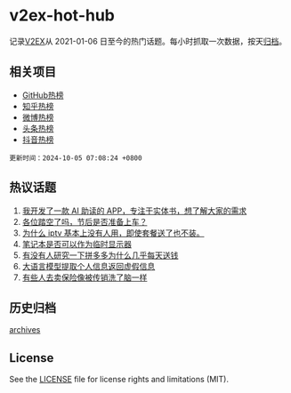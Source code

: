 # v2ex-hot-hub

 记录[V2EX](https://www.v2ex.com/)从 2021-01-06 日至今的热门话题。每小时抓取一次数据，按天[归档](archives)。
 
 ## 相关项目

- [GitHub热榜](https://github.com/lonnyzhang423/github-hot-hub)
- [知乎热榜](https://github.com/lonnyzhang423/zhihu-hot-hub)
- [微博热榜](https://github.com/lonnyzhang423/weibo-hot-hub)
- [头条热榜](https://github.com/lonnyzhang423/toutiao-hot-hub)
- [抖音热榜](https://github.com/lonnyzhang423/douyin-hot-hub)


 `更新时间：2024-10-05 07:08:24 +0800`

## 热议话题

1. [我开发了一款 AI 助读的 APP，专注于实体书，想了解大家的需求](https://www.v2ex.com/t/1077618)
1. [各位踏空了吗，节后是否准备上车？](https://www.v2ex.com/t/1077662)
1. [为什么 iptv 基本上没有人用，即使套餐送了也不装。](https://www.v2ex.com/t/1077677)
1. [笔记本是否可以作为临时显示器](https://www.v2ex.com/t/1077674)
1. [有没有人研究一下拼多多为什么几乎每天送钱](https://www.v2ex.com/t/1077597)
1. [大语言模型提取个人信息返回虚假信息](https://www.v2ex.com/t/1077604)
1. [有些人去卖保险像被传销洗了脑一样](https://www.v2ex.com/t/1077608)

## 历史归档

[archives](archives)

## License

See the [LICENSE](LICENSE) file for license rights and limitations (MIT).
